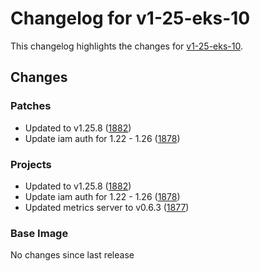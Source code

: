 # Changelog for v1-25-eks-10

This changelog highlights the changes for [v1-25-eks-10](https://github.com/aws/eks-distro/tree/v1-25-eks-10).

## Changes

### Patches
* Updated to v1.25.8 ([1882](https://github.com/aws/eks-distro/pull/1882))
* Update iam auth for 1.22 - 1.26 ([1878](https://github.com/aws/eks-distro/pull/1878))

### Projects
* Updated to v1.25.8 ([1882](https://github.com/aws/eks-distro/pull/1882))
* Update iam auth for 1.22 - 1.26 ([1878](https://github.com/aws/eks-distro/pull/1878))
* Updated metrics server to v0.6.3 ([1877](https://github.com/aws/eks-distro/pull/1877))

### Base Image
No changes since last release

